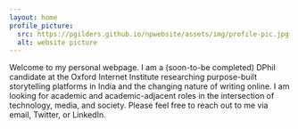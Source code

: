 ```yaml
---
layout: home
profile_picture:
  src: https://pgilders.github.io/npwebsite/assets/img/profile-pic.jpg
  alt: website picture
---
```


<p>
  Welcome to my personal webpage. I am a (soon-to-be completed) DPhil candidate at the Oxford Internet Institute researching purpose-built storytelling platforms in India and the changing nature of writing online. I am looking for academic and academic-adjacent roles in the intersection of technology, media, and society. Please feel free to reach out to me via email, Twitter, or LinkedIn.
</p>

